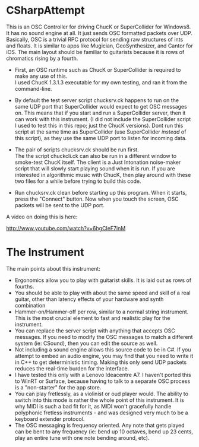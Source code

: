 CSharpAttempt
=============

This is an OSC Controller for driving ChucK or SuperCollider for Windows8.
It has no sound engine at all.
It just sends OSC formatted packets over UDP.
Basically, OSC is a trivial RPC protocol for sending raw structures of ints and floats.
It is similar to apps like Mugician, GeoSynthesizer, and Cantor for iOS.
The main layout should be familiar to guitarists because it is rows of chromatics rising by a fourth.

* First, an OSC runtime such as ChucK or SuperCollider is required to make any use of this.  
I used ChucK 1.3.1.3 executable for my own testing, and ran it from the command-line.

* By default the test server script chucksrv.ck happens to run on the same UDP port that SuperCollider would expect to get OSC messages on.
This means that if you start and run a SuperCollider server, then it can work with this instrument.
(I did not include the SuperCollider script I used to test this in this repo; just the ChucK versions).
Dont run this script at the same time as SuperCollider (use SuperCollider *instead* of this script),
as they use the same UDP port to listen for incoming data.

* The pair of scripts chucksrv.ck should be run first.  
The the script chuckcli.ck can also be run in a different window to smoke-test ChucK itself.
The client is a Just Intonation noise-maker script that will slowly start playing sound when it is run.
If you are interested in algorithmic music with ChucK, then play around with these two files for a while
before trying to build this code.

* Run chucksrv.ck clean before starting up this program.
When it starts, press the "Connect" button.
Now when you touch the screen, OSC packets will be sent to the UDP port.

A video on doing this is here:

http://www.youtube.com/watch?v=6hgCIeF7inM

The Instrument
==============

The main points about this instrument:

* Ergonomics allow you to play with guitarist skills.  It is laid out as rows of fourths.
* You should be able to play with about the same speed and skill of a real guitar, other than latency effects of your hardware and synth combination
* Hammer-on/Hammer-off per row, similar to a normal string instrument.  This is the most crucial element to fast and realistic play for the instrument.
* You can replace the server script with anything that accepts OSC messages.  If you need to modify the OSC messages to match a different system (ie: CSound), then you can edit the source as well.
* Not including a sound engine allows this source code to be in C#.  If you attempt to embed an audio engine, you may find that you need to write it in C++ to get deterministic timing.  Making this only send UDP packets reduces the real-time burden for the interface.
* I have tested this only with a Lenovo Ideacentre A7.  I haven't ported this to WinRT or Surface, because having to talk to a separate OSC process is a "non-starter" for the app store.
* You can play fretlessly, as a violinist or oud player would.  The ability to switch into this mode is rather the whole point of this instrument.  It is why MIDI is such a bad fit for it, as MIDI won't gracefully handle polyphonic fretless instruments - and was designed very much to be a keyboard extender protocol.
* The OSC messaging is frequency oriented.  Any note that gets played can be bent to any frequency (ie: bend up 10 octaves, bend up 23 cents, play an entire tune with one note bending around, etc).
